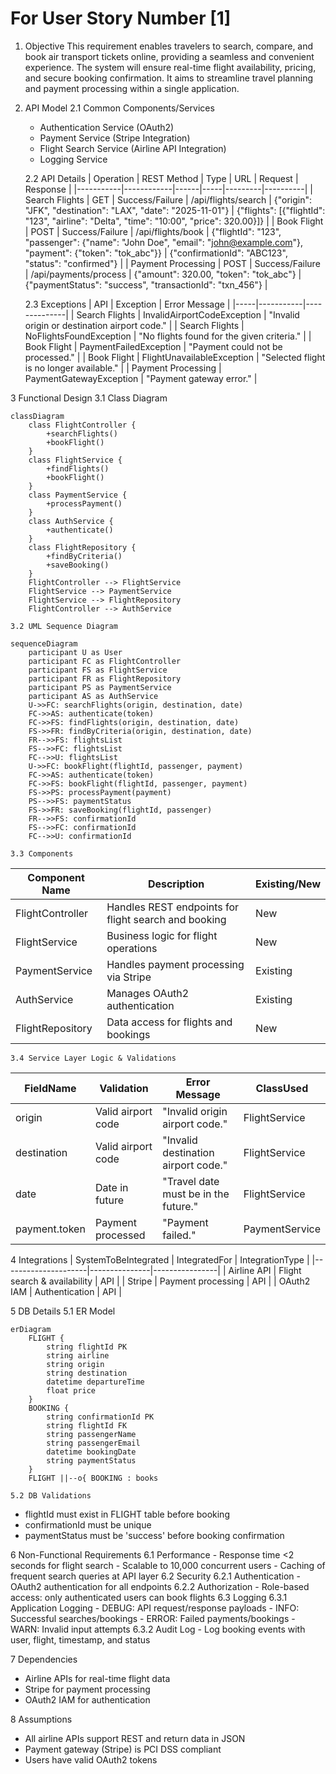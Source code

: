 # For User Story Number [1]
1. Objective
This requirement enables travelers to search, compare, and book air transport tickets online, providing a seamless and convenient experience. The system will ensure real-time flight availability, pricing, and secure booking confirmation. It aims to streamline travel planning and payment processing within a single application.

2. API Model
	2.1 Common Components/Services
	- Authentication Service (OAuth2)
	- Payment Service (Stripe Integration)
	- Flight Search Service (Airline API Integration)
	- Logging Service

	2.2 API Details
| Operation | REST Method | Type | URL | Request | Response |
|-----------|------------|------|-----|---------|----------|
| Search Flights | GET | Success/Failure | /api/flights/search | {"origin": "JFK", "destination": "LAX", "date": "2025-11-01"} | {"flights": [{"flightId": "123", "airline": "Delta", "time": "10:00", "price": 320.00}]} |
| Book Flight | POST | Success/Failure | /api/flights/book | {"flightId": "123", "passenger": {"name": "John Doe", "email": "john@example.com"}, "payment": {"token": "tok_abc"}} | {"confirmationId": "ABC123", "status": "confirmed"} |
| Payment Processing | POST | Success/Failure | /api/payments/process | {"amount": 320.00, "token": "tok_abc"} | {"paymentStatus": "success", "transactionId": "txn_456"} |

	2.3 Exceptions
| API | Exception | Error Message |
|-----|-----------|--------------|
| Search Flights | InvalidAirportCodeException | "Invalid origin or destination airport code." |
| Search Flights | NoFlightsFoundException | "No flights found for the given criteria." |
| Book Flight | PaymentFailedException | "Payment could not be processed." |
| Book Flight | FlightUnavailableException | "Selected flight is no longer available." |
| Payment Processing | PaymentGatewayException | "Payment gateway error." |

3 Functional Design
	3.1 Class Diagram
```mermaid
classDiagram
    class FlightController {
        +searchFlights()
        +bookFlight()
    }
    class FlightService {
        +findFlights()
        +bookFlight()
    }
    class PaymentService {
        +processPayment()
    }
    class AuthService {
        +authenticate()
    }
    class FlightRepository {
        +findByCriteria()
        +saveBooking()
    }
    FlightController --> FlightService
    FlightService --> PaymentService
    FlightService --> FlightRepository
    FlightController --> AuthService
```
	3.2 UML Sequence Diagram
```mermaid
sequenceDiagram
    participant U as User
    participant FC as FlightController
    participant FS as FlightService
    participant FR as FlightRepository
    participant PS as PaymentService
    participant AS as AuthService
    U->>FC: searchFlights(origin, destination, date)
    FC->>AS: authenticate(token)
    FC->>FS: findFlights(origin, destination, date)
    FS->>FR: findByCriteria(origin, destination, date)
    FR-->>FS: flightsList
    FS-->>FC: flightsList
    FC-->>U: flightsList
    U->>FC: bookFlight(flightId, passenger, payment)
    FC->>AS: authenticate(token)
    FC->>FS: bookFlight(flightId, passenger, payment)
    FS->>PS: processPayment(payment)
    PS-->>FS: paymentStatus
    FS->>FR: saveBooking(flightId, passenger)
    FR-->>FS: confirmationId
    FS-->>FC: confirmationId
    FC-->>U: confirmationId
```
	3.3 Components
| Component Name | Description | Existing/New |
|----------------|-------------|--------------|
| FlightController | Handles REST endpoints for flight search and booking | New |
| FlightService | Business logic for flight operations | New |
| PaymentService | Handles payment processing via Stripe | Existing |
| AuthService | Manages OAuth2 authentication | Existing |
| FlightRepository | Data access for flights and bookings | New |

	3.4 Service Layer Logic & Validations
| FieldName | Validation | Error Message | ClassUsed |
|-----------|-----------|--------------|-----------|
| origin | Valid airport code | "Invalid origin airport code." | FlightService |
| destination | Valid airport code | "Invalid destination airport code." | FlightService |
| date | Date in future | "Travel date must be in the future." | FlightService |
| payment.token | Payment processed | "Payment failed." | PaymentService |

4 Integrations
| SystemToBeIntegrated | IntegratedFor | IntegrationType |
|---------------------|---------------|----------------|
| Airline API | Flight search & availability | API |
| Stripe | Payment processing | API |
| OAuth2 IAM | Authentication | API |

5 DB Details
	5.1 ER Model
```mermaid
erDiagram
    FLIGHT {
        string flightId PK
        string airline
        string origin
        string destination
        datetime departureTime
        float price
    }
    BOOKING {
        string confirmationId PK
        string flightId FK
        string passengerName
        string passengerEmail
        datetime bookingDate
        string paymentStatus
    }
    FLIGHT ||--o{ BOOKING : books
```
	5.2 DB Validations
- flightId must exist in FLIGHT table before booking
- confirmationId must be unique
- paymentStatus must be 'success' before booking confirmation

6 Non-Functional Requirements
	6.1 Performance
	- Response time <2 seconds for flight search
	- Scalable to 10,000 concurrent users
	- Caching of frequent search queries at API layer
	6.2 Security
		6.2.1 Authentication
		- OAuth2 authentication for all endpoints
		6.2.2 Authorization
		- Role-based access: only authenticated users can book flights
	6.3 Logging
		6.3.1 Application Logging
		- DEBUG: API request/response payloads
		- INFO: Successful searches/bookings
		- ERROR: Failed payments/bookings
		- WARN: Invalid input attempts
		6.3.2 Audit Log
		- Log booking events with user, flight, timestamp, and status

7 Dependencies
- Airline APIs for real-time flight data
- Stripe for payment processing
- OAuth2 IAM for authentication

8 Assumptions
- All airline APIs support REST and return data in JSON
- Payment gateway (Stripe) is PCI DSS compliant
- Users have valid OAuth2 tokens
